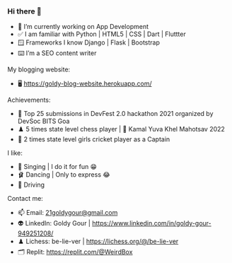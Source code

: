 ### Hi there 👋

- 🔭 I’m currently working on App Development
- ✅ I am familiar with Python | HTML5 | CSS | Dart | Fluttter 
- 🪟 Frameworks I know Django | Flask | Bootstrap
- ⌨️ I’m a SEO content writer

My blogging website:
- 🖥️ https://goldy-blog-website.herokuapp.com/

Achievements: 

- 🏅 Top 25 submissions in DevFest 2.0 hackathon 2021 organized by DevSoc BITS Goa
- ♟️ 5 times state level chess player | 🥇 Kamal Yuva Khel Mahotsav 2022
- 🏏 2 times state level girls cricket player as a Captain

I like:
- 🎤 Singing | I do it for fun 😁
- 🩰 Dancing | Only to express 😂
- 🛵 Driving 

Contact me:

- 📫 Email: 21goldygour@gmail.com
- 👽 LinkedIn: Goldy Gour | https://www.linkedin.com/in/goldy-gour-949251208/
- ♟️ Lichess: be-lie-ver | https://lichess.org/@/be-lie-ver
- 🗂️ Replit: https://replit.com/@WeirdBox


